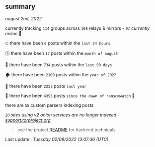 
## summary
_august 2nd, 2022_

currently tracking `114` groups across `168` relays & mirrors - _`61` currently online_ 📡

⏲ there have been `6` posts within the `last 24 hours`

🕓 there have been `17` posts within the `month of august`

📅 there have been `734` posts within the `last 90 days`

🏚 there have been `2109` posts within the `year of 2022`

🚀 there have been `2252` posts `last year`

🦕 there have been `4395` posts `since the dawn of ransomwatch` 🐣

there are `55` custom parsers indexing posts

_`20` sites using v2 onion services are no longer indexed - [support.torproject.org](https://support.torproject.org/onionservices/v2-deprecation/)_

> see the project [README](https://github.com/jmousqueton/ransomwatch#readme) for backend technicals



Last update : _Tuesday 02/08/2022 13:07:36 (UTC)_

